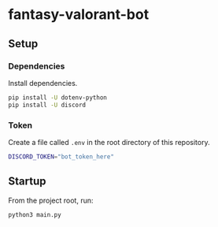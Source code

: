 # fantasy-valorant-bot

## Setup

### Dependencies

Install dependencies.

```sh
pip install -U dotenv-python
pip install -U discord
```

### Token

Create a file called `.env` in the root directory of this repository.

```sh
DISCORD_TOKEN="bot_token_here"
```

## Startup

From the project root, run:

```sh
python3 main.py
```